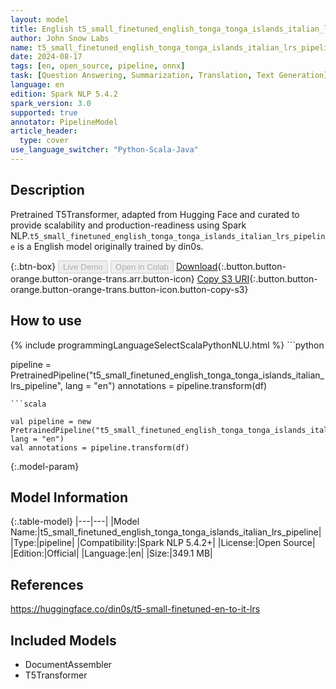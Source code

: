 ```yaml
---
layout: model
title: English t5_small_finetuned_english_tonga_tonga_islands_italian_lrs_pipeline pipeline T5Transformer from din0s
author: John Snow Labs
name: t5_small_finetuned_english_tonga_tonga_islands_italian_lrs_pipeline
date: 2024-08-17
tags: [en, open_source, pipeline, onnx]
task: [Question Answering, Summarization, Translation, Text Generation]
language: en
edition: Spark NLP 5.4.2
spark_version: 3.0
supported: true
annotator: PipelineModel
article_header:
  type: cover
use_language_switcher: "Python-Scala-Java"
---
```


## Description

Pretrained T5Transformer, adapted from Hugging Face and curated to provide scalability and production-readiness using Spark NLP.`t5_small_finetuned_english_tonga_tonga_islands_italian_lrs_pipeline` is a English model originally trained by din0s.

{:.btn-box}
<button class="button button-orange" disabled>Live Demo</button>
<button class="button button-orange" disabled>Open in Colab</button>
[Download](https://s3.amazonaws.com/auxdata.johnsnowlabs.com/public/models/t5_small_finetuned_english_tonga_tonga_islands_italian_lrs_pipeline_en_5.4.2_3.0_1723896327396.zip){:.button.button-orange.button-orange-trans.arr.button-icon}
[Copy S3 URI](s3://auxdata.johnsnowlabs.com/public/models/t5_small_finetuned_english_tonga_tonga_islands_italian_lrs_pipeline_en_5.4.2_3.0_1723896327396.zip){:.button.button-orange.button-orange-trans.button-icon.button-copy-s3}

## How to use



<div class="tabs-box" markdown="1">
{% include programmingLanguageSelectScalaPythonNLU.html %}
```python

pipeline = PretrainedPipeline("t5_small_finetuned_english_tonga_tonga_islands_italian_lrs_pipeline", lang = "en")
annotations =  pipeline.transform(df)   

```
```scala

val pipeline = new PretrainedPipeline("t5_small_finetuned_english_tonga_tonga_islands_italian_lrs_pipeline", lang = "en")
val annotations = pipeline.transform(df)

```
</div>

{:.model-param}
## Model Information

{:.table-model}
|---|---|
|Model Name:|t5_small_finetuned_english_tonga_tonga_islands_italian_lrs_pipeline|
|Type:|pipeline|
|Compatibility:|Spark NLP 5.4.2+|
|License:|Open Source|
|Edition:|Official|
|Language:|en|
|Size:|349.1 MB|

## References

https://huggingface.co/din0s/t5-small-finetuned-en-to-it-lrs

## Included Models

- DocumentAssembler
- T5Transformer